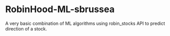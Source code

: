 # RobinHood-ML-sbrussea
A very basic combination of ML algorithms using robin_stocks API to predict direction of a stock.
